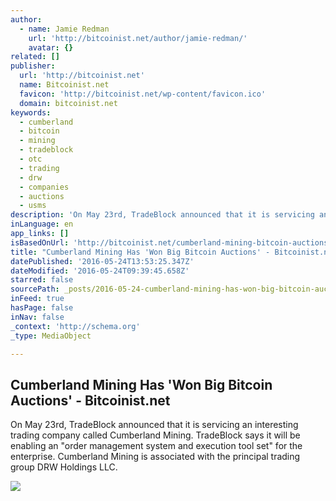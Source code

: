 ```yaml
---
author:
  - name: Jamie Redman
    url: 'http://bitcoinist.net/author/jamie-redman/'
    avatar: {}
related: []
publisher:
  url: 'http://bitcoinist.net'
  name: Bitcoinist.net
  favicon: 'http://bitcoinist.net/wp-content/favicon.ico'
  domain: bitcoinist.net
keywords:
  - cumberland
  - bitcoin
  - mining
  - tradeblock
  - otc
  - trading
  - drw
  - companies
  - auctions
  - usms
description: 'On May 23rd, TradeBlock announced that it is servicing an interesting trading company called Cumberland Mining. TradeBlock says it will be enabling an "order management system and execution tool set" for the enterprise. Cumberland Mining is associated with the principal trading group DRW Holdings LLC.'
inLanguage: en
app_links: []
isBasedOnUrl: 'http://bitcoinist.net/cumberland-mining-bitcoin-auctions/'
title: "Cumberland Mining Has 'Won Big Bitcoin Auctions' - Bitcoinist.net"
datePublished: '2016-05-24T13:53:25.347Z'
dateModified: '2016-05-24T09:39:45.658Z'
starred: false
sourcePath: _posts/2016-05-24-cumberland-mining-has-won-big-bitcoin-auctions-bitcoinis.md
inFeed: true
hasPage: false
inNav: false
_context: 'http://schema.org'
_type: MediaObject

---
```

<article style=""><h1>Cumberland Mining Has 'Won Big Bitcoin Auctions' - Bitcoinist.net</h1><p>On May 23rd, TradeBlock announced that it is servicing an interesting trading company called Cumberland Mining. TradeBlock says it will be enabling an "order management system and execution tool set" for the enterprise. Cumberland Mining is associated with the principal trading group DRW Holdings LLC.</p><img src="http://bitcoinist.net/wp-content/uploads/2016/05/Cumberland-Mining-Has-Won-Big-Bitcoin-AuctionsCumberland-Mining-Has-Won-Big-Bitcoin-Auctions.jpg" /></article>